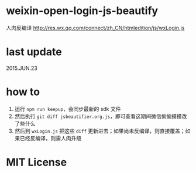 # weixin-open-login-js-beautify

人肉反编译 http://res.wx.qq.com/connect/zh_CN/htmledition/js/wxLogin.js

# last update

2015.JUN.23

# how to

1. 运行 `npm run keepup`，会同步最新的 sdk 文件
2. 然后执行 `git diff jsbeautifier.org.js`，即可查看这期间微信偷偷摸摸改了些什么
3. 然后到 `wxLogin.js` 把这些 `diff` 更新进去；如果尚未反编译，则直接覆盖；如果已经反编译，则需人肉升级

# MIT License
